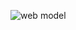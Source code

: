 ![web model](https://github.com/thvithran/Tailwind-CSS-/assets/73452153/e61f20e8-f31c-439d-a687-ba83efd9e89c)
